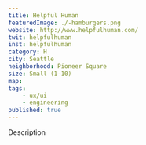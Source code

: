 ```yaml
---
title: Helpful Human
featuredImage: ./-hamburgers.png
website: http://www.helpfulhuman.com/
twit: helpfulhuman
inst: helpfulhuman
category: H
city: Seattle
neighborhood: Pioneer Square
size: Small (1-10)
map: 
tags:
    - ux/ui
    - engineering
published: true
---
```


Description
